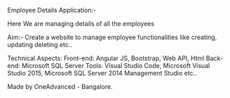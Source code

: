 
Employee Details Application:-


Here We are managing details of all the employees 

Aim:-
Create a website to manage employee functionalities like creating, updating deleting etc..

Technical Aspects:
Front-end: Angular JS, Bootstrap, Web API, Html
Back-end: Microsoft SQL Server
Tools: Visual Studio Code, Microsoft Visual Studio 2015, Microsoft SQL Server 2014 Management Studio etc..


Made by OneAdvanced - Bangalore.


